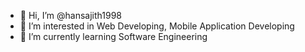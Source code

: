 - 👋 Hi, I’m @hansajith1998
- 👀 I’m interested in Web Developing, Mobile Application Developing 
- 🌱 I’m currently learning Software Engineering   
 
